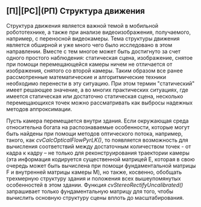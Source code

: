 ## [П]|[РС]|(РП) Структура движения

Структура движения является важной темой в мобильной робототехнике, а также при анализе видеоизображения, получаемого, например, с переносной видеокамеры. Тема структуры движения является обширной и уже много чего было исследовано в этом направлении. Вместе с тем многое может быть достигнуто за счет одного простого наблюдения: статическая сцена, изображение, снятое при помощи перемещающейся камеры ничем не отличается от изображения, снятого со второй камеры. Таким образом все ранее рассмотренные математические и алгоритмические техники необходимо перенести в эту ситуацию. При этом термин "статический" имеет решающее значение, а во многих практических ситуациях, где имеется статическая или достаточно статическая сцена, несколько перемещающихся точек можно рассматривать как выбросы надежных методов аппроксимации.

Пусть камера перемещается внутри здания. Если окружающая среда относительна богата на распознаваемые особенности, которые могут быть найдены при помощи методов оптического потока, например, такого, как *cvCalcOpticalFlowPyrLK()*, то появляется возможность для вычисления соответствий между достаточным количеством точек - от кадра к кадру – не только для реконструирования траектории камеры (эта информация кодируется существенной матрицей E, которая в свою очередь может быть вычислена при помощи фундаментальной матрицы F и внутренней матрицы камеры M), но также, косвенно, обобщать трехмерную структуру здания и положения всех вышеупомянутых особенностей в этом здании. Функция *cvStereoRectifyUncalibrated()* запрашивает только фундаментальную матрицу для того, чтобы вычислить основную структуру сцены вплоть до масштабирования.